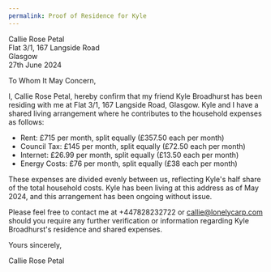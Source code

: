 ```yaml
---
permalink: Proof of Residence for Kyle
---
```

Callie Rose Petal  
Flat 3/1, 167 Langside Road  
Glasgow  
27th June 2024

To Whom It May Concern,

I, Callie Rose Petal, hereby confirm that my friend Kyle Broadhurst has been residing with me at Flat 3/1, 167 Langside Road, Glasgow. 
Kyle and I have a shared living arrangement where he contributes to the household expenses as follows:

- Rent: £715 per month, split equally (£357.50 each per month)
- Council Tax: £145 per month, split equally (£72.50 each per month)
- Internet: £26.99 per month, split equally (£13.50 each per month)
- Energy Costs: £76 per month, split equally (£38 each per month)

These expenses are divided evenly between us, reflecting Kyle's half share of the total household costs. 
Kyle has been living at this address as of May 2024, and this arrangement has been ongoing without issue.

Please feel free to contact me at +447828232722 or callie@lonelycarp.com should you require any further verification or information regarding Kyle Broadhurst's residence and shared expenses.

Yours sincerely,

Callie Rose Petal